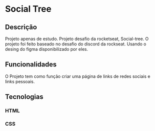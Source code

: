 # Social Tree
## Descrição
Projeto apenas de estudo. Projeto desafio da rocketseat, Social-tree. O projeto foi feito baseado no desafio do discord da rockseat. Usando o desing do figma disponibilizado por eles.

## Funcionalidades
O Projeto tem como função criar uma página de links de redes sociais e links pessoais.

## Tecnologias
### HTML
### CSS
